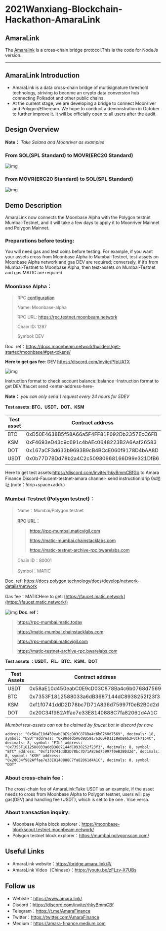 # 2021Wanxiang-Blockchain-Hackathon-AmaraLink

## AmaraLink

The [Amaralink](https://bridge.amara.link/#/) is a cross-chain bridge protocol.This is the code for NodeJs version.

***

## AmaraLink Introduction

- AmaraLink is a data cross-chain bridge of multisignature threshold technology, striving to become an crypto data conversion hub connecting Polkadot and other public chains. 
- At the current stage, we are developing a bridge to connect Moonriver and Polygon/Ethereum. We hope to conduct a demonstration in October to further improve it. 
It will be officially open to all users after the audit.

## Design Overview

**Note：** *Take Solana and Moonriver as examples*

### From SOL(SPL Standard) to MOVR(ERC20 Standard)

![img](https://lh4.googleusercontent.com/ZBKrCrKv6cpQEul5gufkx8CzUO6euzyXedllyIPD0HhN_vkQHGuOX5vQih_rZwOxybGz6P1AeW5jXJxpSSr_Wm-cGfocDkSClcXMUV58ZqDNxAauG27kjaW0QBSlY5b6RTHGbxS6=s1600)

### From MOVR(ERC20 Standard) to SOL(SPL Standard) 

![img](https://lh5.googleusercontent.com/E5VmWL_8q0k1lwIe_AbhaHbZj0WehoeoAsk-UONzt7PgBA2AgsLFzSYJqiAcFMkuarDcwmg3BcrYm7mgnFqSJHiLZ9SFMG_E4b_sTLPAUYiWpYGt2ufzYQV7YOfZdWDjDzLjiNTi=s1600)



## Demo Description

AmaraLink now connects the Moonbase Alpha with the Polygon testnet Mumbai-Testnet, and it will take a few days to apply it to Moonriver Mainnet and Polygon Mainnet.



### **Preparations before testing:**

You will need gas and test coins before testing. For example, if you want your assets cross from Moonbase Alpha to Mumbai-Testnet, test-assets on Moonbase Alpha network and gas DEV are required; conversely, if it’s from Mumbai-Testnet to Moonbase Alpha, then test-assets on Mumbai-Testnet and gas MATIC are required.



### **Moonbase Alpha：**

> RPC [configuration](https://docs.google.com/document/d/1coHhl6UN8sYkKUVEnuyVii0F8W7bPDIUFBfuF6uBOMc/edit#heading=h.eubhpwcb1b7q)
>
> Name: Moonbase-alpha
>
> RPC URL: https://rpc.testnet.moonbeam.network
>
> Chain ID: 1287
>
> Symbol: DEV



Doc. ref：https://docs.moonbeam.network/builders/get-started/moonbase/#get-tokens/

**Here to get gas fee**: DEV https://discord.com/invite/PfpUATX



![img](https://lh4.googleusercontent.com/Rigrztidvqb5c8LzEvDYQKq08PSSb9VizHGsj8Nu2z4kZEaUY1m76v-38W9eStEgUlAWn10ICiLRZrK34dHUkwlaytjw9I5-cQi6_KIFjJTe72hP4I9jucNxL4Qvd_Z47UUkvPQJ=s1600)



Instruction format to check account balance:!balance <enter-address-here->-Instruction format to get DEV:!faucet send <enter-address-here-

**Note：**   *you can only send 1 request every 24 hours for 5DEV*

**Test assets: BTC、USDT、DOT、KSM** 

| Test asset | Contract address                           |
| ---------- | ------------------------------------------ |
| BTC        | 0xD50E4638B5f58A66a5F4FF81F092Db2357EcC6FB |
| KSM        | 0xF4693eD43c9c691c4bAEc0648223B2A6Aaf26583 |
| DOT        | 0x167aCF3d633b9693B9cB4BCcE060f9178D4bAA8D |
| USDT       | 0x0b77D7BDd78b2a4C2c50980968166D99e321DfB6 |
|            |                                            |

Here to get test assets:https://discord.com/invite/rhkyBmmCBfGo to Amara Finance Discord-Faucent-testnet-amara channel- send instruction!drip 0x地址 (note：!drip+space+addr.)



### Mumbai-Testnet (Polygon testnet)：

> Name：Mumbai/Polygon testnet
>
> **RPC URL：**
>
> > https://rpc-mumbai.maticvigil.com
> >
> > https://matic-mumbai.chainstacklabs.com
> >
> > https://matic-testnet-archive-rpc.bwarelabs.com
>
> Chain ID：80001
>
> Symbol：MATIC



Doc. ref: https://docs.polygon.technology/docs/develop/network-details/network

Gas fee：MATICHere to get: [https://faucet.matic.network](https://faucet.matic.network/)

![img](https://lh3.googleusercontent.com/x0nO2ly0hpFAjWfMTRm_-1Ng4E6c5cNc1M2ddurU5CZCs4fMbdg1zVQZF7PrY0yTBXeLWlD7DH_RPIZjirTTnuFS1fONGKAU5aoIwI6mYcY1gQ13qxHzU_eeikcdzTrg3qULifCx=s1600)
**Doc. ref：**

> https://rpc-mumbai.matic.today  
>
> https://matic-mumbai.chainstacklabs.com 
>
> https://rpc-mumbai.maticvigil.com 
>
> https://matic-testnet-archive-rpc.bwarelabs.com



**Test assets ：USDT、FIL、BTC、KSM、DOT**

| Test Assets | Contract address                           |
| ----------- | ------------------------------------------ |
| USDT        | 0x58aE10d450eabC0E9cD03C878Ba4c6b0768d7569 |
| BTC         | 0x7353F1812588033a6dB3687144dC8938252f23f3 |
| KSM         | 0xf1f0741ddD2D78bc7D71A836d75997f0eB2B0d2d |
| DOT         | 0x20C34f982Affae7e33E8140888C7fa82061d4A1C |

*Mumbai test-assets can not be claimed by faucet bot in discord for now.*

```
address: "0x58aE10d450eabC0E9cD03C878Ba4c6b0768d7569", decimals: 18, symbol: "USDT"address: "0x88ded5A6d9D591762C0FD1118eDBeb2F0cF71b4C", decimals: 8, symbol: "FIL" address: "0x7353F1812588033a6dB3687144dC8938252f23f3", decimals: 8, symbol: "BTC" address: "0xf1f0741ddD2D78bc7D71A836d75997f0eB2B0d2d", decimals: 8, symbol: "KSM" address: "0x20C34f982Affae7e33E8140888C7fa82061d4A1C", decimals: 8, symbol: "DOT"
```



### **About cross-chain fee：**

The cross-chain fee of AmaraLink:Take USDT as an example, if the asset needs to cross from Moonbase Alpha to Polygon testnet, users will pay gas(DEV) and handling fee (USDT), which is set to be one . Vice versa.



### **About transaction inquiry:**

- Moonbase Alpha block explorer：https://moonbase-blockscout.testnet.moonbeam.network/
- Polygon testnet block explorer：https://mumbai.polygonscan.com/



## Useful Links
- AmaraLink website：https://bridge.amara.link/#/
- AmaraLink Video（Chinese）：https://youtu.be/zFLzv-X7UBs

## Follow us
- Webiste：https://www.amara.link/
- Discord：https://discord.com/invite/rhkyBmmCBf
- Telegram：https://t.me/AmaraFinance
- Twitter：https://twitter.com/AmaraFinance
- Medium：https://amara-finance.medium.com
